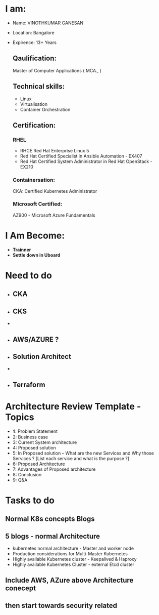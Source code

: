 # I am: 
+ Name: VINOTHKUMAR GANESAN
+ Location: Bangalore
+ Expirence: 13+ Years

    ## Qaulification:  
    Master of Computer Applications ( MCA., )

    ## Technical skills:

    * Linux
    * Virtualisation 
    * Container Orchestration

    ## Certification: 

    ### RHEL 
    * RHCE Red Hat Enterprise Linux 5
    * Red Hat Certified Specialist in Ansible Automation - EX407
    * Red Hat Certified System Administrator in Red Hat OpenStack - EX210

    ### Containersation:
    CKA: Certified Kubernetes Administrator

    ###  Microsoft Certified: 
    AZ900 - Microsoft Azure Fundamentals

# I Am Become: 

-  **Trainner**
-  **Settle down in Uboard**

# Need to do 

- ## **CKA**

- ## **CKS**
-
- ## **AWS**/AZURE ? 

- ## **Solution Architect**
- 
- ## **Terraform**


# Architecture Review Template - Topics
- 𝟏: Problem Statement
- 2: Business case
- 3: Current System architecture
- 4: Proposed solution
- 5: In Proposed solution – What are the new Services and Why those Services ? [List each service and what is the purpose ?]
- 6: Proposed Architecture
- 7: Advantages of Proposed architecture
- 8: Conclusion
- 9: Q&A

# Tasks to do 

 ## Normal K8s concepts Blogs
 ## 5 blogs - normal Architecture
   -  kubernetes normal architecture - Master and worker node
   -  Production considerations for Multi-Master Kubernetes
   -  Highly available Kubernetes cluster -  Keepalived & Haproxy
   -  Highly available Kubernetes Cluster -  external Etcd cluster
 ## Include AWS, AZure above Architecture conecept
   
 ## then start towards security related
